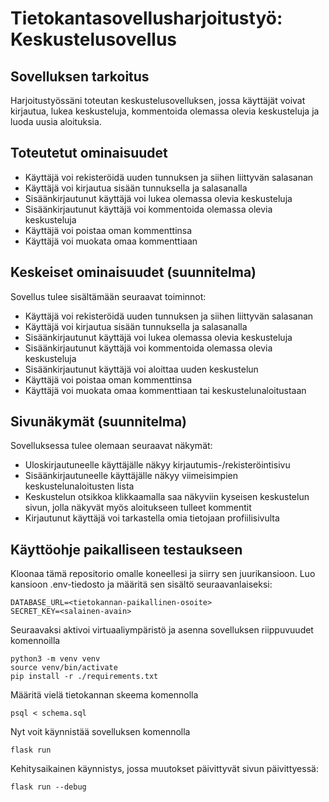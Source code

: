 # Tietokantasovellusharjoitustyö: Keskustelusovellus

## Sovelluksen tarkoitus

Harjoitustyössäni toteutan keskustelusovelluksen, jossa käyttäjät voivat kirjautua, lukea keskusteluja, kommentoida olemassa olevia keskusteluja ja luoda uusia aloituksia.

## Toteutetut ominaisuudet

* Käyttäjä voi rekisteröidä uuden tunnuksen ja siihen liittyvän salasanan
* Käyttäjä voi kirjautua sisään tunnuksella ja salasanalla
* Sisäänkirjautunut käyttäjä voi lukea olemassa olevia keskusteluja
* Sisäänkirjautunut käyttäjä voi kommentoida olemassa olevia keskusteluja
* Käyttäjä voi poistaa oman kommenttinsa
* Käyttäjä voi muokata omaa kommenttiaan

## Keskeiset ominaisuudet (suunnitelma)

Sovellus tulee sisältämään seuraavat toiminnot:
* Käyttäjä voi rekisteröidä uuden tunnuksen ja siihen liittyvän salasanan
* Käyttäjä voi kirjautua sisään tunnuksella ja salasanalla
* Sisäänkirjautunut käyttäjä voi lukea olemassa olevia keskusteluja
* Sisäänkirjautunut käyttäjä voi kommentoida olemassa olevia keskusteluja
* Sisäänkirjautunut käyttäjä voi aloittaa uuden keskustelun
* Käyttäjä voi poistaa oman kommenttinsa
* Käyttäjä voi muokata omaa kommenttiaan tai keskustelunaloitustaan

## Sivunäkymät (suunnitelma)

Sovelluksessa tulee olemaan seuraavat näkymät:
* Uloskirjautuneelle käyttäjälle näkyy kirjautumis-/rekisteröintisivu
* Sisäänkirjautuneelle käyttäjälle näkyy viimeisimpien keskustelunaloitusten lista
* Keskustelun otsikkoa klikkaamalla saa näkyviin kyseisen keskustelun sivun, jolla näkyvät myös aloitukseen tulleet kommentit
* Kirjautunut käyttäjä voi tarkastella omia tietojaan profiilisivulta


## Käyttöohje paikalliseen testaukseen

Kloonaa tämä repositorio omalle koneellesi ja siirry sen juurikansioon. Luo kansioon .env-tiedosto ja määritä sen sisältö seuraavanlaiseksi:

```
DATABASE_URL=<tietokannan-paikallinen-osoite>
SECRET_KEY=<salainen-avain>
```
Seuraavaksi aktivoi virtuaaliympäristö ja asenna sovelluksen riippuvuudet komennoilla
```
python3 -m venv venv
source venv/bin/activate
pip install -r ./requirements.txt
```

Määritä vielä tietokannan skeema komennolla
```
psql < schema.sql
```
Nyt voit käynnistää sovelluksen komennolla
```
flask run
```
Kehitysaikainen käynnistys, jossa muutokset päivittyvät sivun päivittyessä:
```
flask run --debug
```
